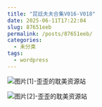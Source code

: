 ```yaml
---
title: "昆廷夫夫合集V016-V018"
date: 2025-06-11T17:22:04
slug: 87651eeb
permalink: /posts/87651eeb/
categories:
  - 未分类
tags:
  - wordpress
---
```


![图片[1]-歪歪的耽美资源站](/images/wp/87651eeb-1dff4a42.jpg)

![图片[2]-歪歪的耽美资源站](/images/wp/87651eeb-5bf0573e.jpg)

